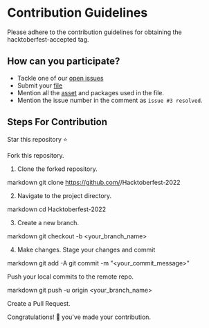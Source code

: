 # Contribution Guidelines

Please adhere to the contribution guidelines for obtaining the hacktoberfest-accepted tag.

## How can you participate?

- Tackle one of our [open issues](https://github.com/Developer-Student-Clubs-VSSUT-Burla/Compose_Circles_App/issues)
- Submit your [file](https://github.com/Developer-Student-Clubs-VSSUT-Burla/Compose_Circles_App/issues/9)
- Mention all the [asset](https://github.com/Developer-Student-Clubs-VSSUT-Burla/Compose_Circles_App/tree/main/assets) and packages used in the file.
- Mention the issue number in the comment as `issue #3 resolved`.

## Steps For Contribution

Star this repository ⭐

Fork this repository.

1. Clone the forked repository.

markdown
git clone https://github.com/<your-github-username>/Hacktoberfest-2022


2. Navigate to the project directory.

markdown
cd Hacktoberfest-2022


3. Create a new branch.

markdown
git checkout -b <your_branch_name>


4. Make changes.
   Stage your changes and commit

markdown
git add -A
git commit -m "<your_commit_message>"


Push your local commits to the remote repo.

markdown
git push -u origin <your_branch_name>


Create a Pull Request.

Congratulations! 🎉 you've made your contribution.
